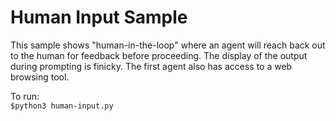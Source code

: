 # Human Input Sample

This sample shows "human-in-the-loop" where an agent will reach back out to the human for feedback before proceeding.  The display of the output during prompting is finicky.  The first agent also has access to a web browsing tool.

To run:<br/>
`$python3 human-input.py`
